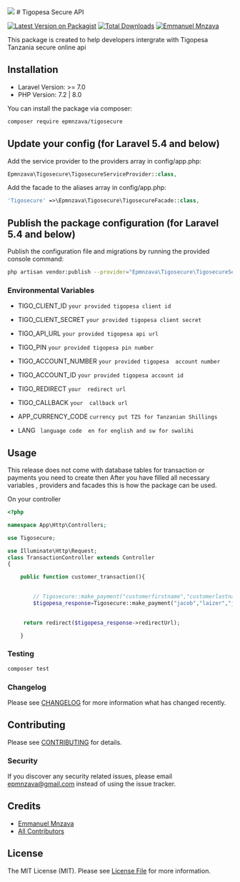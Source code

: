 <img src="https://github.com/dbrax/tigopesa-tanzania/blob/master/Tigopesa%20Secure%20API.jpeg">
# Tigopesa Secure API

[![Latest Version on Packagist](https://img.shields.io/packagist/v/epmnzava/tigosecure.svg?style=flat-square)](https://packagist.org/packages/epmnzava/tigosecure)
[![Total Downloads](https://img.shields.io/packagist/dt/epmnzava/tigosecure.svg?style=flat-square)](https://packagist.org/packages/epmnzava/tigosecure)
[![Emmanuel Mnzava](https://img.shields.io/badge/Author-Emmanuel%20Mnzava-green)](mailto:epmnzava@gmail.com)

This package is created to help developers intergrate with Tigopesa Tanzania secure online api 

## Installation

- Laravel Version: >= 7.0
- PHP Version: 7.2 | 8.0

You can install the package via composer:

```bash
composer require epmnzava/tigosecure
```

## Update your config (for Laravel 5.4 and below)

Add the service provider to the providers array in config/app.php:

```php
Epmnzava\Tigosecure\TigosecureServiceProvider::class,
```
Add the facade to the aliases array in config/app.php:

```php
'Tigosecure' =>\Epmnzava\Tigosecure\TigosecureFacade::class,
```

## Publish the package configuration (for Laravel 5.4 and below)

Publish the configuration file and migrations by running the provided console command:

```bash
php artisan vendor:publish --provider="Epmnzava\Tigosecure\TigosecureServiceProvider"
```
### Environmental Variables

- TIGO_CLIENT_ID ` your provided tigopesa client id `<br/>

- TIGO_CLIENT_SECRET ` your provided tigopesa client secret `<br/>

- TIGO_API_URL ` your provided tigopesa api url  `<br/>

- TIGO_PIN ` your provided tigopesa pin number `<br/>

- TIGO_ACCOUNT_NUMBER ` your provided tigopesa  account number `<br/>

- TIGO_ACCOUNT_ID ` your provided tigopesa account id  `<br/>

- TIGO_REDIRECT    ` your  redirect url `<br/>

- TIGO_CALLBACK    ` your  callback url `<br/>

- APP_CURRENCY_CODE ` currency put TZS for Tanzanian Shillings `<br/>

- LANG ` language code  en for english and sw for swalihi`<br/>

## Usage

This release does not come with database tables for transaction or payments you need to create then  After you have filled all necessary variables , providers and facades this is how the package can be used.

On your controller 

``` php
<?php

namespace App\Http\Controllers;

use Tigosecure;

use Illuminate\Http\Request;
class TransactionController extends Controller
{

    public function customer_transaction(){

        
        // Tigosecure::make_payment("customerfirstname","customerlastname","customerlastname","amount","transaction_id");
        $tigopesa_response=Tigosecure::make_payment("jacob","laizer","jacob@primeware.co.tz","3000","98778835628");

       
     return redirect($tigopesa_response->redirectUrl);

    }

```

### Testing

``` bash
composer test
```

### Changelog

Please see [CHANGELOG](CHANGELOG.md) for more information what has changed recently.

## Contributing

Please see [CONTRIBUTING](CONTRIBUTING.md) for details.

### Security

If you discover any security related issues, please email epmnzava@gmail.com instead of using the issue tracker.

## Credits

- [Emmanuel Mnzava](https://github.com/dbrax)
- [All Contributors](../../contributors)

## License

The MIT License (MIT). Please see [License File](LICENSE.md) for more information.

